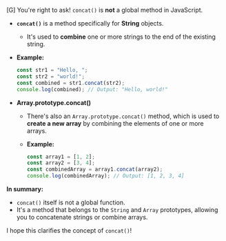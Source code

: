 [G] You're right to ask! `concat()` is **not** a global method in JavaScript. 

* **`concat()`** is a method specifically for **String** objects. 

   - It's used to **combine** one or more strings to the end of the existing string.

* **Example:**

   ```javascript
   const str1 = "Hello, ";
   const str2 = "world!";
   const combined = str1.concat(str2); 
   console.log(combined); // Output: "Hello, world!"
   ```

* **Array.prototype.concat()**

   - There's also an `Array.prototype.concat()` method, which is used to **create a new array** by combining the elements of one or more arrays.

   - **Example:**

     ```javascript
     const array1 = [1, 2];
     const array2 = [3, 4];
     const combinedArray = array1.concat(array2); 
     console.log(combinedArray); // Output: [1, 2, 3, 4]
     ```

**In summary:**

* `concat()` itself is not a global function.
* It's a method that belongs to the `String` and `Array` prototypes, allowing you to concatenate strings or combine arrays.

I hope this clarifies the concept of `concat()`!
